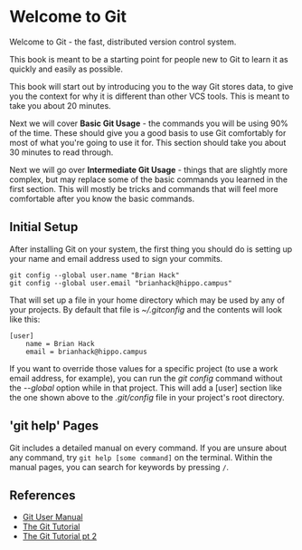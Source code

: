 # Welcome to Git

Welcome to Git - the fast, distributed version control system.

This book is meant to be a starting point for people new to Git to learn it
as quickly and easily as possible.

This book will start out by introducing you to the way Git stores data, to
give you the context for why it is different than other VCS tools.
This is meant to take you about 20 minutes.

Next we will cover **Basic Git Usage** - the commands you will be using 90% of
the time.  These should give you a good basis to use Git comfortably for most
of what you're going to use it for.  This section should take you about 30
minutes to read through.

Next we will go over **Intermediate Git Usage** - things that are slightly more
complex, but may replace some of the basic commands you learned in the first
section.  This will mostly be tricks and commands that will feel more
comfortable after you know the basic commands.

## Initial Setup

After installing Git on your system, the first thing you should do is setting
up your name and email address used to sign your commits.

    git config --global user.name "Brian Hack"
    git config --global user.email "brianhack@hippo.campus"

That will set up a file in your home directory which may be used by any of
your projects. By default that file is *~/.gitconfig* and the contents will
look like this:

    [user]
        name = Brian Hack
        email = brianhack@hippo.campus

If you want to override those values for a specific project (to use a work
email address, for example), you can run the *git config* command without the
*--global* option while in that project. This will add a [user] section like
the one shown above to the *.git/config* file in your project's root
directory.

## 'git help' Pages

Git includes a detailed manual on every command. If you are unsure about any
command, try `git help [some command]` on the terminal. Within the manual
pages, you can search for keywords by pressing `/`.

## References

* [Git User Manual](http://www.kernel.org/pub/software/scm/git/docs/user-manual.html)
* [The Git Tutorial](http://www.kernel.org/pub/software/scm/git/docs/gittutorial.html)
* [The Git Tutorial pt 2](http://www.kernel.org/pub/software/scm/git/docs/gittutorial-2.html)
